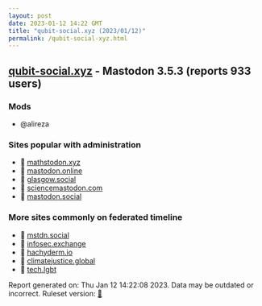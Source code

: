 ```yaml
---
layout: post
date: 2023-01-12 14:22 GMT
title: "qubit-social.xyz (2023/01/12)"
permalink: /qubit-social-xyz.html
---
```


## [qubit-social.xyz](https://qubit-social.xyz) - Mastodon 3.5.3 (reports 933 users)

### Mods
 * @alireza

### Sites popular with administration

* 🐘 [mathstodon.xyz](/mathstodon-xyz.html)
* 🐘 [mastodon.online](/mastodon-online.html)
* 🐘 [glasgow.social](/glasgow-social.html)
* 🐘 [sciencemastodon.com](/sciencemastodon-com.html)
* 🐘 [mastodon.social](/mastodon-social.html)

### More sites commonly on federated timeline

* 🐘 [mstdn.social](/mstdn-social.html)
* 🐘 [infosec.exchange](/infosec-exchange.html)
* 🐘 [hachyderm.io](/hachyderm-io.html)
* 🐘 [climatejustice.global](/climatejustice-global.html)
* 🐘 [tech.lgbt](/tech-lgbt.html)

Report generated on: Thu Jan 12 14:22:08 2023. Data may be outdated or incorrect.
Ruleset version: [🧁](/version-cupcake)
